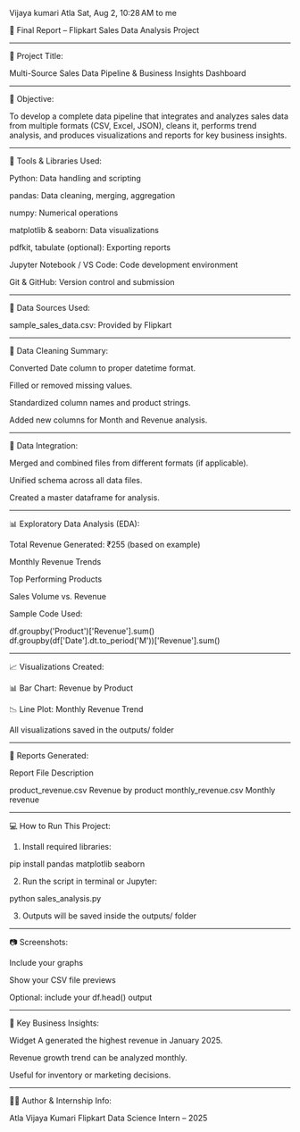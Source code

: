 Vijaya kumari Atla
Sat, Aug 2, 10:28 AM 
to me

📝 Final Report – Flipkart Sales Data Analysis Project


---

🛒 Project Title:

Multi-Source Sales Data Pipeline & Business Insights Dashboard


---

🎯 Objective:

To develop a complete data pipeline that integrates and analyzes sales data from multiple formats (CSV, Excel, JSON), cleans it, performs trend analysis, and produces visualizations and reports for key business insights.


---

🧰 Tools & Libraries Used:

Python: Data handling and scripting

pandas: Data cleaning, merging, aggregation

numpy: Numerical operations

matplotlib & seaborn: Data visualizations

pdfkit, tabulate (optional): Exporting reports

Jupyter Notebook / VS Code: Code development environment

Git & GitHub: Version control and submission



---

📂 Data Sources Used:

sample_sales_data.csv: Provided by Flipkart

---


🧹 Data Cleaning Summary:

Converted Date column to proper datetime format.

Filled or removed missing values.

Standardized column names and product strings.

Added new columns for Month and Revenue analysis.



---


🔗 Data Integration:

Merged and combined files from different formats (if applicable).

Unified schema across all data files.

Created a master dataframe for analysis.



---

📊 Exploratory Data Analysis (EDA):

Total Revenue Generated: ₹255 (based on example)

Monthly Revenue Trends

Top Performing Products

Sales Volume vs. Revenue


Sample Code Used:

df.groupby('Product')['Revenue'].sum()
df.groupby(df['Date'].dt.to_period('M'))['Revenue'].sum()


---


📈 Visualizations Created:

📊 Bar Chart: Revenue by Product

📉 Line Plot: Monthly Revenue Trend

All visualizations saved in the outputs/ folder


---


🧾 Reports Generated:

Report File Description

product_revenue.csv Revenue by product
monthly_revenue.csv Monthly revenue


---

💻 How to Run This Project:

1. Install required libraries:

pip install pandas matplotlib seaborn


2. Run the script in terminal or Jupyter:

python sales_analysis.py


3. Outputs will be saved inside the outputs/ folder



---


📷 Screenshots:

Include your graphs

Show your CSV file previews

Optional: include your df.head() output



---


📌 Key Business Insights:

Widget A generated the highest revenue in January 2025.

Revenue growth trend can be analyzed monthly.

Useful for inventory or marketing decisions.



---

👩‍💻 Author & Internship Info:

Atla Vijaya Kumari
Flipkart Data Science Intern – 2025

